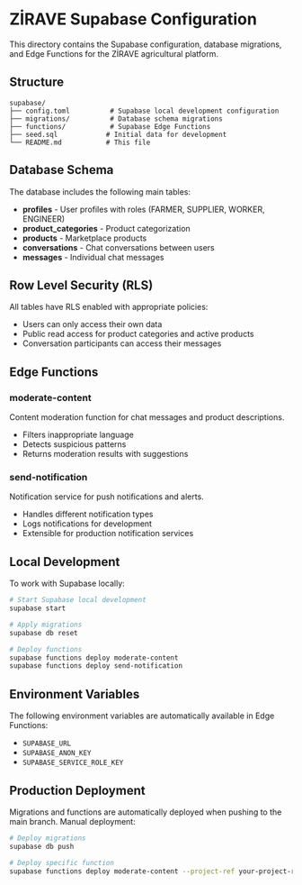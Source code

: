 # ZİRAVE Supabase Configuration

This directory contains the Supabase configuration, database migrations, and Edge Functions for the ZİRAVE agricultural platform.

## Structure

```
supabase/
├── config.toml          # Supabase local development configuration
├── migrations/          # Database schema migrations
├── functions/           # Supabase Edge Functions
├── seed.sql            # Initial data for development
└── README.md           # This file
```

## Database Schema

The database includes the following main tables:

- **profiles** - User profiles with roles (FARMER, SUPPLIER, WORKER, ENGINEER)
- **product_categories** - Product categorization
- **products** - Marketplace products
- **conversations** - Chat conversations between users
- **messages** - Individual chat messages

## Row Level Security (RLS)

All tables have RLS enabled with appropriate policies:
- Users can only access their own data
- Public read access for product categories and active products
- Conversation participants can access their messages

## Edge Functions

### moderate-content
Content moderation function for chat messages and product descriptions.
- Filters inappropriate language
- Detects suspicious patterns
- Returns moderation results with suggestions

### send-notification
Notification service for push notifications and alerts.
- Handles different notification types
- Logs notifications for development
- Extensible for production notification services

## Local Development

To work with Supabase locally:

```bash
# Start Supabase local development
supabase start

# Apply migrations
supabase db reset

# Deploy functions
supabase functions deploy moderate-content
supabase functions deploy send-notification
```

## Environment Variables

The following environment variables are automatically available in Edge Functions:
- `SUPABASE_URL`
- `SUPABASE_ANON_KEY`
- `SUPABASE_SERVICE_ROLE_KEY`

## Production Deployment

Migrations and functions are automatically deployed when pushing to the main branch. Manual deployment:

```bash
# Deploy migrations
supabase db push

# Deploy specific function
supabase functions deploy moderate-content --project-ref your-project-ref
```